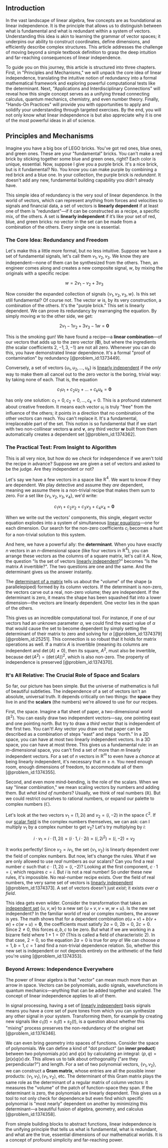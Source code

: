 ## Introduction
In the vast landscape of linear algebra, few concepts are as foundational as linear independence. It is the principle that allows us to distinguish between what is fundamental and what is redundant within a system of vectors. Understanding this idea is akin to learning the grammar of vector spaces; it underpins our ability to construct coordinates, define dimensions, and efficiently describe complex structures. This article addresses the challenge of moving beyond a simple textbook definition to grasp the deep intuition and far-reaching consequences of linear independence.

To guide you on this journey, this article is structured into three chapters. First, in "Principles and Mechanisms," we will unpack the core idea of linear independence, translating the intuitive notion of redundancy into a formal mathematical framework and exploring powerful computational tests like the determinant. Next, "Applications and Interdisciplinary Connections" will reveal how this single concept serves as a unifying thread connecting calculus, quantum mechanics, chemistry, and even number theory. Finally, "Hands-On Practices" will provide you with opportunities to apply and solidify your understanding through targeted exercises. By the end, you will not only know what linear independence is but also appreciate why it is one of the most powerful ideas in all of science.

## Principles and Mechanisms

Imagine you have a big box of LEGO bricks. You've got red ones, blue ones, and green ones. These are your "fundamental" bricks. You can't make a red brick by sticking together some blue and green ones, right? Each color is unique, essential. Now, suppose I give you a purple brick. It's a nice brick, but is it fundamental? No. You know you can make purple by combining a red brick and a blue one. In your collection, the purple brick is *redundant*. It doesn't add any new, fundamental building capability you didn't already have.

This simple idea of redundancy is the very soul of linear dependence. In the world of vectors, which can represent anything from forces and velocities to signals and financial data, a set of vectors is **linearly dependent** if at least one of them is "redundant"—if it can be constructed as a recipe, a specific mix, of the others. A set is **linearly independent** if it’s like your set of red, blue, and green bricks: no vector in the set can be made from a combination of the others. Every single one is essential.

### The Core Idea: Redundancy and Freedom

Let's make this a little more formal, but no less intuitive. Suppose we have a set of fundamental signals, let's call them $v_1, v_2, v_3$. We know they are independent—none of them can be synthesized from the others. Then, an engineer comes along and creates a new composite signal, $w$, by mixing the originals with a specific recipe:

$$w = 2v_1 - v_2 + 3v_3$$

Now consider the expanded collection of signals $\{v_1, v_2, v_3, w\}$. Is this set still fundamental? Of course not. The vector $w$ is, by its very construction, a combination of the others. It's the "purple brick." This set is linearly dependent. We can prove its redundancy by rearranging the equation. By simply moving $w$ to the other side, we get:

$$2v_1 - 1v_2 + 3v_3 - 1w = \mathbf{0}$$

This is the smoking gun! We have found a recipe—a **linear combination**—of our vectors that adds up to the zero vector ($\mathbf{0}$), but where the ingredients (the scalar coefficients $2, -1, 3, -1$) are not all zero. Whenever you can do this, you have demonstrated linear dependence. It's a formal "proof of contamination" by redundancy [@problem_id:1373449].

Conversely, a set of vectors $\{u_1, u_2, \dots, u_k\}$ is [linearly independent](@article_id:147713) if the *only* way to make them all cancel out to the zero vector is the boring, trivial way: by taking none of each. That is, the equation

$$c_1 u_1 + c_2 u_2 + \dots + c_k u_k = \mathbf{0}$$

has only one solution: $c_1=0, c_2=0, \dots, c_k=0$. This is a profound statement about creative freedom. It means each vector $u_i$ is truly "free" from the influence of the others; it points in a direction that no combination of the other vectors can reach. You can't replace it. It's a fundamental, irreplaceable part of the set. This notion is so fundamental that if we start with two non-collinear vectors $\mathbf{u}$ and $\mathbf{v}$, any third vector $\mathbf{w}$ built from them automatically creates a dependent set [@problem_id:1374362].

### The Practical Test: From Insight to Algorithm

This is all very nice, but how do we *check* for independence if we aren't told the recipe in advance? Suppose we are given a set of vectors and asked to be the judge. Are they independent or not?

Let's say we have a few vectors in a space like $\mathbb{R}^4$. We want to know if they are dependent. We play detective and assume they *are* dependent, meaning we assume there is a non-trivial recipe that makes them sum to zero. For a set like $\{v_1, v_2, v_3, v_4\}$, we'd write:

$$c_1 v_1 + c_2 v_2 + c_3 v_3 + c_4 v_4 = \mathbf{0}$$

When we write out the vectors' components, this single, elegant vector equation explodes into a system of simultaneous [linear equations](@article_id:150993)—one for each dimension. Our search for the non-zero coefficients $c_i$ becomes a hunt for a non-trivial solution to this system.

And here, we have a powerful ally: the **determinant**. When you have exactly $n$ vectors in an $n$-dimensional space (like four vectors in $\mathbb{R}^4$), you can arrange these vectors as the columns of a square matrix, let's call it $A$. Now, the question "Is the set of vectors [linearly independent](@article_id:147713)?" becomes "Is the matrix $A$ invertible?". The two questions are one and the same. And the determinant gives us the answer instantly.

The [determinant of a matrix](@article_id:147704) tells us about the "volume" of the shape (a parallelepiped) formed by its column vectors. If the determinant is non-zero, the vectors carve out a real, non-zero volume; they are independent. If the determinant is zero, it means the shape has been squashed flat into a lower dimension—the vectors are linearly dependent. One vector lies in the span of the others.

This gives us an incredible computational tool. For instance, if one of our vectors had an unknown parameter $\alpha$, we could find the exact value of $\alpha$ that would cause the set to become dependent by simply setting the determinant of their matrix to zero and solving for $\alpha$ [@problem_id:1374379] [@problem_id:25251]. This connection is so robust that it holds for matrix operations as well. If a matrix $A$ is invertible (meaning its columns are independent and $\det(A) \neq 0$), then its square, $A^2$, must also be invertible, because $\det(A^2) = (\det(A))^2$, which is also non-zero. The property of independence is preserved [@problem_id:1374370].

### It's All Relative: The Crucial Role of Space and Scalars

So far, our picture has been simple. But the universe of mathematics is full of beautiful subtleties. The independence of a set of vectors isn't an absolute, universal truth. It depends critically on two things: the **space** they live in and the **scalars** (the numbers) we're allowed to use for our recipes.

First, the space. Imagine a flat sheet of paper, a two-dimensional world ($\mathbb{R}^2$). You can easily draw two independent vectors—say, one pointing east and one pointing north. But try to draw a *third* vector that is independent of the first two. You can't! Any vector you draw on that paper can be described as a combination of steps "east" and steps "north." In a 2D space, you can have at most two linearly independent vectors. In a 3D space, you can have at most three. This gives us a fundamental rule: in an $m$-dimensional space, you can't find a set of more than $m$ linearly independent vectors. For a set of $n$ vectors in $\mathbb{R}^m$ to even have a *chance* at being linearly independent, it's necessary that $m \ge n$. You need enough room, enough dimensions of freedom, to accommodate all of them [@problem_id:1374355].

Second, and even more mind-bending, is the role of the scalars. When we say "linear combination," we mean scaling vectors by numbers and adding them. But *what kind of numbers*? Usually, we think of real numbers ($\mathbb{R}$). But we could restrict ourselves to rational numbers, or expand our palette to complex numbers ($\mathbb{C}$).

Let's look at the two vectors $v_1 = (1, 2i)$ and $v_2 = (i, -2)$ in the space $\mathbb{C}^2$. If our [scalar field](@article_id:153816) is the complex numbers themselves, we can ask: can I multiply $v_1$ by a complex number to get $v_2$? Let's try multiplying by $i$:

$$i \cdot v_1 = i \cdot (1, 2i) = (i \cdot 1, i \cdot 2i) = (i, 2i^2) = (i, -2) = v_2$$

It works perfectly! Since $v_2 = i v_1$, the set $\{v_1, v_2\}$ is linearly dependent over the field of complex numbers. But now, let's change the rules. What if we are only allowed to use *real* numbers as our scalars? Can you find a real number $c$ such that $c \cdot (1, 2i) = (i, -2)$? Looking at the first component, $c \cdot 1 = i$, which requires $c=i$. But $i$ is not a real number! So under these new rules, it's impossible. No real-number recipe exists. Over the field of real numbers, the very same set of vectors is [linearly independent](@article_id:147713) [@problem_id:1374373]. A set of vectors doesn't just *exist*; it exists *over a field*.

This idea gets even wilder. Consider the transformation that takes an [independent set](@article_id:264572) $\{u, v, w\}$ to a new set $\{u+v, v+w, w+u\}$. Is the new set independent? In the familiar world of real or complex numbers, the answer is yes. The math shows that for a dependent combination $a(u+v) + b(v+w) + c(w+u) = \mathbf{0}$, the coefficients must satisfy $2a=0$, $2b=0$, $2c=0$. Since $2 \neq 0$, this forces $a,b,c$ to be zero. But what if we are working in a bizarre field where $1+1=0$? (This is called a field of characteristic 2). In that case, $2=0$, so the equation $2a=0$ is true for *any* $a$! We can choose $a=1, b=1, c=1$ and find a non-trivial dependence relation. So, whether this new set is independent or not depends entirely on the arithmetic of the field you're using [@problem_id:1374353].

### Beyond Arrows: Independence Everywhere

The power of linear algebra is that "vector" can mean much more than an arrow in space. Vectors can be polynomials, audio signals, wavefunctions in quantum mechanics—anything that can be added together and scaled. The concept of linear independence applies to all of them.

In signal processing, having a set of [linearly independent](@article_id:147713) basis signals means you have a core set of pure tones from which you can synthesize any other signal in your system. Transforming them, for example by creating new signals like $c_1(t) = s_1(t) + s_2(t)$, is a question about whether this "mixing" process preserves the non-redundancy of the original set [@problem_id:1374346].

We can even bring geometry into spaces of functions. Consider the space of polynomials. We can define a kind of "dot product" (an **inner product**) between two polynomials $p(x)$ and $q(x)$ by calculating an integral: $\langle p, q \rangle = \int p(x)q(x) \, dx$. This allows us to talk about orthogonality ("are they perpendicular?") and length. For a set of two polynomial vectors, $\{v_1, v_2\}$, we can construct a **Gram matrix**, whose entries are all the possible inner products: $\langle v_1, v_1 \rangle, \langle v_1, v_2 \rangle$, etc. The determinant of this Gram matrix plays the same role as the determinant of a regular matrix of column vectors: it measures the "volume" of the patch of function-space they span. If the determinant is zero, the polynomials are linearly dependent. This gives us a tool to not only check for dependence but even find which specific polynomial is "most nearly" dependent on another by minimizing this determinant—a beautiful fusion of algebra, geometry, and calculus [@problem_id:1374358].

From simple building blocks to abstract functions, linear independence is the unifying principle that tells us what is fundamental, what is redundant, and what are the true, essential dimensions of our mathematical worlds. It is a concept of profound simplicity and far-reaching power.